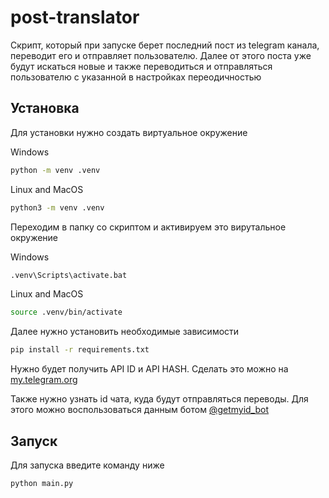 # post-translator
Скрипт, который при запуске берет последний пост из telegram канала, переводит его и отправляет пользователю. Далее от этого поста уже будут искаться новые и также переводиться и отправляться пользователю с указанной в настройках переодичностью

## Установка

Для установки нужно создать виртуальное окружение

Windows
```bash
python -m venv .venv
```

Linux and MacOS
```bash
python3 -m venv .venv
```

Переходим в папку со скриптом и активируем это вирутальное окружение

Windows
```bash
.venv\Scripts\activate.bat
```

Linux and MacOS
```bash
source .venv/bin/activate
```

Далее нужно установить необходимые зависимости

```bash
pip install -r requirements.txt
```

Нужно будет получить API ID и API HASH. Сделать это можно на [my.telegram.org](https://my.telegram.org/)

Также нужно узнать id чата, куда будут отправляться переводы. Для этого можно воспользоваться данным ботом [@getmyid_bot](https://t.me/getmyid_bot)

## Запуск

Для запуска введите команду ниже

```bash
python main.py
```